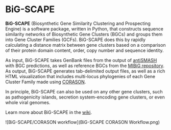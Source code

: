 # BiG-SCAPE

**BiG-SCAPE** (Biosynthetic Gene Similarity Clustering and Prospecting Engine) is a software package, written in Python, that constructs sequence similarity networks of Biosynthetic Gene Clusters (BGCs) and groups them into Gene Cluster Families (GCFs). BiG-SCAPE does this by rapidly calculating a distance matrix between gene clusters based on a comparison of their protein domain content, order, copy number and sequence identity.

As input, BiG-SCAPE takes GenBank files from the output of [antiSMASH](https://antismash.secondarymetabolites.org) with BGC predictions, as well as reference BGCs from the [MIBiG repository](https://mibig.secondarymetabolites.org/). As output, BiG-SCAPE generates tab-delimited output files, as well as a rich HTML visualization that includes multi-locus phylogenies of each Gene Cluster Family made using [CORASON](https://github.com/nselem/EvoDivMet).

In principle, BiG-SCAPE can also be used on any other gene clusters, such as pathogenicity islands, secretion system-encoding gene clusters, or even whole viral genomes.

Learn more about BiG-SCAPE in the [wiki](https://git.wageningenur.nl/medema-group/BiG-SCAPE/wikis/home).

![BiG-SCAPE/CORASON workflow](BiG-SCAPE CORASON Workflow.png)

